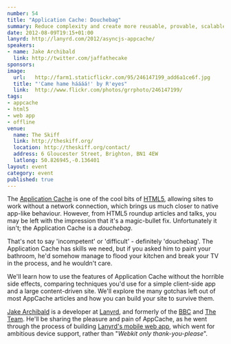 ```yaml
---
number: 54
title: "Application Cache: Douchebag"
summary: Reduce complexity and create more reusable, provable, scalable and composable programs.
date: 2012-08-09T19:15+01:00
lanyrd: http://lanyrd.com/2012/asyncjs-appcache/
speakers:
- name: Jake Archibald
  link: http://twitter.com/jaffathecake
sponsors:
image:
  url:   http://farm1.staticflickr.com/95/246147199_add6a1ce6f.jpg
  title: "'Came hame háááá!' by R'eyes"
  link:  http://www.flickr.com/photos/grrphoto/246147199/
tags:
- appcache
- html5
- web app
- offline
venue:
  name: The Skiff
  link: http://theskiff.org/
  location: http://theskiff.org/contact/
  address: 6 Gloucester Street, Brighton, BN1 4EW
  latlong: 50.826945,-0.136401
layout: event
category: event
published: true
---
```


The [Application Cache][#appcache] is one of the cool bits of [HTML5][#html5], allowing sites to work without a network connection, which brings us much closer to native app-like behaviour. However, from HTML5 roundup articles and talks, you may be left with the impression that it's a magic-bullet fix. Unfortunately it isn't; the Application Cache is a *douchebag*.

That's not to say 'incompetent' or 'difficult' - definitely 'douchebag'. The Application Cache has skills we need, but if you asked him to paint your bathroom, he'd somehow manage to flood your kitchen and break your TV in the process, and he wouldn't care.

We'll learn how to use the features of Application Cache without the horrible side effects, comparing techniques you'd use for a simple client-side app and a large content-driven site. We'll explore the many gotchas left out of most AppCache articles and how you can build your site to survive them.

[Jake Archibald][#jake] is a developer at [Lanyrd][#lanyrd], and formerly of the [BBC][#bbc] and [The Team][#team]. He'll be sharing the pleasure and pain of AppCache, as he went through the process of building [Lanyrd's mobile web app][#lanyrdmobile], which went for ambitious device support, rather than "*Webkit only thank-you-please*".

[#appcache]: https://developer.mozilla.org/en/Using_Application_Cache
[#html5]: https://developer.mozilla.org/en/html/html5
[#jake]: http://twitter.com/jaffathecake
[#lanyrd]: http://lanyrd.com
[#bbc]: http://www.bbc.co.uk
[#team]: http://theteam.co.uk
[#lanyrdmobile]: http://m.lanyrd.com
[#spritecow]: http://www.spritecow.com/
